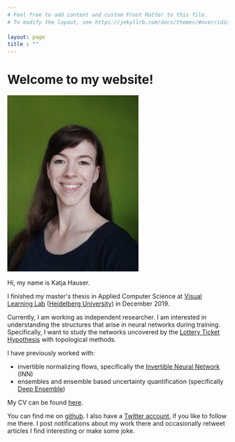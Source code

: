 ```yaml
---
# Feel free to add content and custom Front Matter to this file.
# To modify the layout, see https://jekyllrb.com/docs/themes/#overriding-theme-defaults

layout: page
title : ""
---
```

# Welcome to my website!

![](/assets/ava_cropped.jpg)

Hi, my name is Katja Hauser. 

I finished my master's thesis in Applied Computer Science at [Visual Learning Lab](https://hci.iwr.uni-heidelberg.de/vislearn/) ([Heidelberg University](https://www.uni-heidelberg.de/en)) in December 2019. 

Currently, I am working as independent researcher. I am interested in understanding the structures that arise in neural networks during training. Specifically, I want to study the networks uncovered by the [Lottery Ticket Hypothesis](https://arxiv.org/abs/1803.03635) with topological methods. 

I have previously worked with: 
 + invertible normalizing flows, specifically the [Invertible Neural Network](https://arxiv.org/abs/1808.04730) (INN) 
 + ensembles and ensemble based uncertainty quantification (specifically [Deep Ensemble](https://arxiv.org/abs/1612.01474))

My CV can be found [here](/assets/2021-02_CV.pdf). 

You can find me on [github](https://github.com/katjahauser/). I also have a [Twitter account](https://twitter.com/katjahauser), if you like to follow me there. I post notifications about my work there and occasionally retweet articles I find interesting or make some joke. 